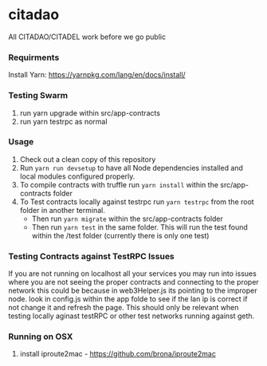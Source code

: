 # citadao
All CITADAO/CITADEL work before we go public

### Requirments
Install Yarn: https://yarnpkg.com/lang/en/docs/install/

### Testing Swarm 
1. run yarn upgrade within src/app-contracts
2. run yarn testrpc as normal

### Usage

1. Check out a clean copy of this repository
2. Run `yarn run devsetup` to have all Node dependencies installed and local 
modules configured properly.
3. To compile contracts with truffle run `yarn install` within the src/app-contracts folder
4. To Test contracts locally against testrpc run `yarn testrpc` from the root folder in another terminal. 
    * Then run `yarn migrate` within the src/app-contracts folder 
    * Then run `yarn test` in the same folder. This will run the test found within the /test folder (currently there is only one test)

### Testing Contracts against TestRPC Issues
If you are not running on localhost all your services you may run into issues where you are not seeing the proper contracts and connecting to the proper network this could be because in web3Helper.js its pointing to the improper node. look in config.js within the app folde to see if the lan ip is correct if not change it and refresh the page. This should only be relevant when testing locally aginast testRPC or other test networks running against geth. 

### Running on OSX 
1. install iproute2mac - https://github.com/brona/iproute2mac






